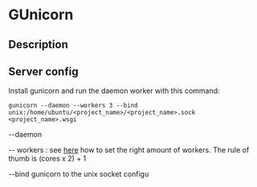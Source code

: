 # GUnicorn

## Description

## Server config
Install gunicorn and run the daemon worker with this command:

    gunicorn --daemon --workers 3 --bind unix:/home/ubuntu/<project_name>/<project_name>.sock <project_name>.wsgi

\-\-daemon

\-\- workers : see [here](https://docs.gunicorn.org/en/latest/design.html#how-many-workers) how to set the right amount of workers. The rule of thumb is (cores x 2) + 1

\-\-bind gunicorn to the unix socket configu
<!--stackedit_data:
eyJoaXN0b3J5IjpbMTUzODE2OTE3MCwxODUzODg5NjA4LDczMD
k5ODExNl19
-->